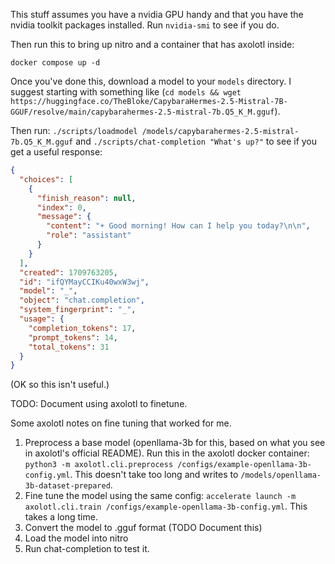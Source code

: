 This stuff assumes you have a nvidia GPU handy and that you have the nvidia toolkit packages installed. Run `nvidia-smi` to see if you do.

Then run this to bring up nitro and a container that has axolotl inside:

```
docker compose up -d
```

Once you've done this, download a model to your `models` directory. I suggest starting with something like (`cd models && wget https://huggingface.co/TheBloke/CapybaraHermes-2.5-Mistral-7B-GGUF/resolve/main/capybarahermes-2.5-mistral-7b.Q5_K_M.gguf`).

Then run: `./scripts/loadmodel /models/capybarahermes-2.5-mistral-7b.Q5_K_M.gguf` and `./scripts/chat-completion "What's up?"` to see if you get a useful response:

```json
{
  "choices": [
    {
      "finish_reason": null,
      "index": 0,
      "message": {
        "content": "☀️ Good morning! How can I help you today?\n\n",
        "role": "assistant"
      }
    }
  ],
  "created": 1709763205,
  "id": "ifQYMayCCIKu40wxW3wj",
  "model": "_",
  "object": "chat.completion",
  "system_fingerprint": "_",
  "usage": {
    "completion_tokens": 17,
    "prompt_tokens": 14,
    "total_tokens": 31
  }
}
```

(OK so this isn't useful.)

TODO: Document using axolotl to finetune.

Some axolotl notes on fine tuning that worked for me.

1) Preprocess a base model (openllama-3b for this, based on what you see in axolotl's official README). Run this in the axolotl docker container: `python3 -m axolotl.cli.preprocess /configs/example-openllama-3b-config.yml`. This doesn't take too long and writes to `/models/openllama-3b-dataset-prepared`.
2) Fine tune the model using the same config: `accelerate launch -m axolotl.cli.train /configs/example-openllama-3b-config.yml`. This takes a long time.
3) Convert the model to .gguf format (TODO Document this)
4) Load the model into nitro
5) Run chat-completion to test it.

